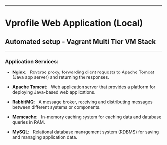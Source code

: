 <hr>

# Vprofile Web Application (Local)
## Automated setup - Vagrant Multi Tier VM Stack
<hr>

### Application Services:

- **Nginx**: &nbsp; Reverse proxy, forwarding client requests to Apache Tomcat (Java app server) and returning the responses.

- **Apache Tomcat**: &nbsp; Web application server that provides a platform for deploying Java-based web applications.

- **RabbitMQ**: &nbsp; A message broker, receiving and distributing messages between different systems or components.

- **Memcache**: &nbsp; In-memory caching system for caching data and database queries in RAM.

- **MySQL**: &nbsp; Relational database management system (RDBMS) for saving and managing application data.
